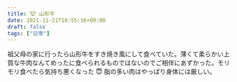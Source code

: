 ```yaml
---
title: 🐮 山形牛
date: 2021-11-21T18:55:16+09:00
draft: false
tags: ["日常"]
---
```


祖父母の家に行ったら山形牛をすき焼き風にして食べていた。薄くて柔らかい上質な牛肉なんてめったに食べられるものではないのでご相伴にあずかった。モリモリ食べたら気持ち悪くなった 😇 脂の多い肉はやっぱり身体には厳しい。